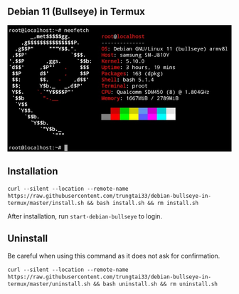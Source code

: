 ## Debian 11 (Bullseye) in Termux
![image](neofetch.png)
## Installation
```
curl --silent --location --remote-name https://raw.githubusercontent.com/trungtai33/debian-bullseye-in-termux/master/install.sh && bash install.sh && rm install.sh
```
After installation, run ```start-debian-bullseye``` to login.
## Uninstall
Be careful when using this command as it does not ask for confirmation.
```
curl --silent --location --remote-name https://raw.githubusercontent.com/trungtai33/debian-bullseye-in-termux/master/uninstall.sh && bash uninstall.sh && rm uninstall.sh
```
